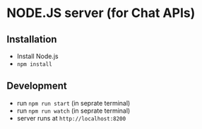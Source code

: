 # NODE.JS server (for Chat APIs)

## Installation
* Install Node.js
* `npm install`

## Development
* run `npm run start` (in seprate terminal)
* run `npm run watch` (in seprate terminal)
* server runs at `http://localhost:8200`